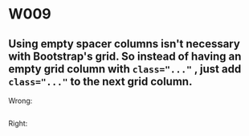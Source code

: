 # W009

## Using empty spacer columns isn't necessary with Bootstrap's grid. So instead of having an empty grid column with `class="..."` , just add `class="..."` to the next grid column.

Wrong:
```html
```

Right:
```html
```
